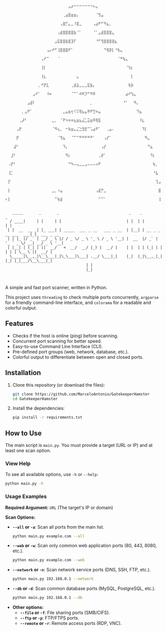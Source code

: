 

```
                ⠀⠀⠀⠀⠀⠀⠀⠀⠀⠀⠀⠀⠀⠀⠀⠀⠀⠀⠀⠀⠀⠀⠀⣠⡴⠒⠒⠒⠒⠒⠒⠒⠦⣄⠀⠀⠀⠀⠀⠀⠀⠀⠀⠀⠀⠀⠀⠀⠀⠀⠀⠀⠀⠀⠀⠀⠀
              ⠀⠀⠀⠀⠀⠀⠀⠀⠀⠀⠀⠀⠀⠀⠀⠀⠀⠀⠀⠀⠀⢀⣴⣿⣶⣶⡄⠀⠀⠀⠀⠀⠀⠈⢻⣤⠀⠀⠀⠀⠀⠀⠀⠀⠀⠀⠀⠀⠀⠀⠀⠀⠀⠀⠀⠀⠀
              ⠀⠀⠀⠀⠀⠀⠀⠀⠀⠀⠀⠀⠀⠀⠀⠀⠀⠀⠀⠀⢠⣿⡋⣄⣀⠸⣿⣀⠀⠀⠀⠀⢠⣴⠟⠋⠻⣦⡀⠀⠀⠀⠀⠀⠀⠀⠀⠀⠀⠀⠀⠀⠀⠀⠀⠀⠀
              ⠀⠀⠀⠀⠀⠀⠀⠀⠀⠀⠀⠀⠀⠀⠀⠀⠀⠀⠀⢠⣾⣿⣿⣿⣿⣷⠈⠁⠀⠀⠀⠀⠈⠁⣠⣾⣿⣿⣿⣄⠀⠀⠀⠀⠀⠀⠀⠀⠀⠀⠀⠀⠀⠀⠀⠀⠀
              ⠀⠀⠀⠀⠀⠀⠀⠀⠀⠀⠀⠀⠀⠀⠀⠀⠀⠀⣠⣯⣿⣿⣷⣿⣹⠏⠀⠀⠀⠀⠀⠀⠀⠘⠋⢻⣿⣿⣿⣿⣦⠀⠀⠀⠀⠀⠀⠀⠀⠀⠀⠀⠀⠀⠀⠀⠀
              ⠀⠀⠀⠀⠀⠀⠀⠀⠀⠀⠀⠀⠀⠀⠀⢠⡤⠞⠋⢸⣿⣿⣿⠟⠁⠀⠀⠀⠀⠀⠀⠀⠀⠀⠀⠀⠙⢿⡿⡇⠘⢷⣄⠀⠀⠀⠀⠀⠀⠀⠀⠀⠀⠀⠀⠀⠀
              ⠀⠀⠀⠀⠀⠀⠀⠀⠀⠀⠀⠀⠀⢠⠞⠉⠀⠀⠀⠈⠀⠀⠀⠀⠀⠀⠀⠀⠀⠀⠀⠀⠀⠀⠀⠀⠀⠀⠀⠀⠀⠈⠛⢷⣄⠀⠀⠀⠀⠀⠀⠀⠀⠀⠀⠀⠀
              ⠀⠀⠀⠀⠀⠀⠀⠀⠀⠀⠀⠀⠀⢸⡇⠀⠀⠀⠀⠀⠀⠀⠀⠀⠀⠀⠀⠀⠀⠀⠀⠀⠀⠀⠀⠀⠀⠀⠀⠀⠀⠀⠀⠀⠈⢳⡆⠀⠀⠀⠀⠀⠀⠀⠀⠀⠀
              ⠀⠀⠀⠀⠀⠀⠀⠀⠀⠀⠀⠀⠀⢸⣆⠀⠀⠀⠀⠀⠀⠀⠀⠀⠀⠀⣄⠀⠀⠀⠀⠀⠀⠀⠀⠀⠀⠀⠀⠀⠀⠀⠀⠀⠀⠀⡇⠀⠀⠀⠀⠀⠀⠀⠀⠀⠀
              ⠀⠀⠀⠀⠀⠀⠀⠀⠀⠀⠀⠀⡀⠚⡟⣇⠀⠀⠀⠀⠀⠀⠀⠀⢀⣾⣵⣀⣀⣀⣯⣷⡄⠀⠀⠀⠀⠀⠀⠀⠀⠀⠀⠀⠀⢷⡷⠀⠀⠀⠀⠀⠀⠀⠀⠀⠀
              ⠀⠀⠀⠀⠀⠀⠀⠀⠀⠀⣠⠞⠁⠀⠀⠸⠶⠀⠀⠀⠀⠀⠀⠀⠈⠉⠁⠾⠿⡹⠋⠻⠿⠀⠀⠀⠀⠀⠀⠀⠀⠀⠀⠀⣴⠞⢳⣄⠀⠀⠀⠀⠀⠀⠀⠀⠀
              ⠀⠀⠀⠀⠀⠀⠀⠀⣠⣾⠇⠀⠀⠀⠀⠀⠀⠀⠀⠀⠀⠀⠀⠀⠀⠀⠀⠀⠀⠀⠀⡀⠀⠀⠀⠀⠀⠀⠀⠀⠀⠀⠀⠘⠁⠀⠀⠻⡄⠀⠀⠀⠀⠀⠀⠀⠀
              ⠀⠀⠀⠀⠀⠀⡀⣠⠟⠁⠀⠀⠀⠀⠀⠀⠀⠀⠀⠀⠀⣀⣤⣶⢖⠪⠭⢿⣦⣤⠿⠟⣛⠶⣤⠀⠀⠀⠀⠀⠀⠀⠀⠀⠀⠀⠀⠀⠹⣦⠀⠀⠀⠀⠀⠀⠀
              ⠀⠀⠀⠀⠀⢀⡼⠃⠀⠀⠀⠀⠀⠀⠀⠀⠀⣀⡀⠀⠈⠟⠲⠶⠶⣦⣶⣦⣬⣁⣭⣶⠿⢿⣯⠀⠀⠀⠀⠀⠀⠀⠀⠀⠀⠀⠀⠀⠀⠸⣆⠀⠀⠀⠀⠀⠀
              ⠀⠀⠀⠀⢠⡟⠀⠀⠀⠀⠀⠀⠀⠀⠀⠀⠀⠈⠻⢦⡀⠀⠒⢷⣶⣄⣌⣑⣻⣟⠉⢡⣴⠟⠁⠀⠀⢀⣤⠄⠀⠀⠀⠀⠀⠀⠀⠀⠀⠀⠹⡇⠀⠀⠀⠀⠀
              ⠀⠀⠀⠀⡟⠀⠀⠀⠀⠀⠀⠀⠀⠀⠀⠀⠀⠀⠀⠈⢻⣦⠀⠀⠈⠉⠉⠛⠛⠛⠛⠛⠁⠀⠀⠀⢠⡞⠁⠀⠀⠀⠀⠀⠀⠀⠀⠀⠀⠀⠀⠻⣄⠀⠀⠀⠀
              ⠀⠀⠀⣼⠃⠀⠀⠀⠀⠀⠀⠀⠀⠀⠀⠀⠀⠀⠀⠀⠀⠹⡄⠀⠀⠀⠀⠀⠀⠀⠀⠀⠀⠀⠀⢠⡞⠀⠀⠀⠀⠀⠀⠀⠀⠀⠀⠀⠀⠀⠀⠀⠙⣦⠀⠀⠀
              ⠀⠀⣸⠃⠀⠀⠀⠀⠀⠀⠀⠀⠀⠀⠀⠀⠀⠀⠀⠀⠀⠀⠻⡆⠀⠀⠀⠀⠀⠀⠀⠀⠀⠀⢀⡾⠁⠀⠀⠀⠀⠀⠀⠀⠀⠀⠀⠀⠀⠀⠀⠀⠀⠹⡆⠀⠀
              ⠀⠠⡟⠃⠀⠀⠀⠀⠀⠀⠀⠀⠀⠀⠀⠀⠀⠀⠀⠀⠀⠀⠀⠙⠳⠤⢤⣀⣀⣠⠤⠤⠤⠴⠟⠀⠀⠀⠀⠀⠀⠀⠀⠀⠀⠀⠀⠀⠀⠀⠀⠀⠀⠀⢷⡀⠀
              ⠀⢸⡁⠀⠀⠀⠀⠀⠀⠀⠀⠀⠀⠀⠀⠀⠀⠀⠀⠀⠀⠀⠀⠀⠀⠀⠀⠀⠀⠀⠀⠀⠀⠀⠀⠀⠀⠀⠀⠀⠀⠀⠀⠀⠀⠀⠀⠀⠀⠀⠀⠀⠀⠀⠘⣧⠀
              ⠀⡏⠀⠀⠀⠀⠀⠀⠀⠀⠀⠀⠀⠀⠀⠀⠀⠀⠀⠀⠀⠀⠀⠀⠀⠀⠀⠀⠀⠀⠀⠀⠀⠀⠀⠀⠀⠀⠀⠀⠀⠀⠀⠀⠀⠀⠀⠀⠀⠀⠀⠀⠀⠀⠀⢹⣠
              ⠀⡇⠀⠀⠀⠀⠀⠀⠀⠀⠀⠀⠀⠀⠀⠀⠀⣀⡀⠰⣤⠀⠀⠀⠀⠀⠀⠀⠀⠀⠀⠀⠀⢠⣾⡛⣀⠀⠀⠀⠀⠀⠀⠀⠀⠀⠀⠀⠀⠀⠀⠀⠀⠀⠀⠀⣿
              ⠆⡇⠀⠀⠀⠀⠀⠀⠀⠀⠀⠀⠀⠀⠀⠀⠀⠀⠉⢷⣾⠀⠀⠀⠀⠀⠀⠀⠀⠀⠀⠀⠀⠀⠉⠉⠁⠀⠀⠀⠀⠀⠀⠀⠀⠀⠀⠀⠀⠀⠀⠀⠀⠀⠀⠀⢸
                                 

   _____       _       _                               _    _                     _            
  / ____|     | |     | |                             | |  | |                   | |           
 | |  __  __ _| |_ ___| | _____  ___ _ __   ___ _ __  | |__| | __ _ _ __ ___  ___| |_ ___ _ __ 
 | | |_ |/ _` | __/ _ \ |/ / _ \/ _ \ '_ \ / _ \ '__| |  __  |/ _` | '_ ` _ \/ __| __/ _ \ '__|
 | |__| | (_| | ||  __/   <  __/  __/ |_) |  __/ |    | |  | | (_| | | | | | \__ \ ||  __/ |   
  \_____|\__,_|\__\___|_|\_\___|\___| .__/ \___|_|    |_|  |_|\__,_|_| |_| |_|___/\__\___|_|   
                                    | |                                                        
                                    |_|                                                                                                            
  
```


A simple and fast port scanner, written in Python.

This project uses `threading` to check multiple ports concurrently, `argparse` for a friendly command-line interface, and `colorama` for a readable and colorful output.

## Features

  * Checks if the host is online (ping) before scanning.
  * Concurrent port scanning for better speed.
  * Easy-to-use Command Line Interface (CLI).
  * Pre-defined port groups (web, network, database, etc.).
  * Colorful output to differentiate between open and closed ports.

## Installation

1.  Clone this repository (or download the files):

    ```bash
    git clone https://github.com/MarceloAntonio/GatekeeperHamster
    cd GatekeeperHamster
    ```

2.  Install the dependencies:

    ```bash
    pip install -r requirements.txt
    ```

## How to Use

The main script is `main.py`. You must provide a target (URL or IP) and at least one scan option.

### View Help

To see all available options, use `-h` or `--help`:

```bash
python main.py -h
```

### Usage Examples

**Required Argument:** `URL` (The target's IP or domain)

**Scan Options:**

  * **`--all` or `-a`**: Scan all ports from the main list.
    ```bash
    python main.py example.com --all
    ```
  * **`--web` or `-w`**: Scan only common web application ports (80, 443, 8080, etc.).
    ```bash
    python main.py example.com --web
    ```
  * **`--network` or `-n`**: Scan network service ports (DNS, SSH, FTP, etc.).
    ```bash
    python main.py 192.168.0.1 --network
    ```
  * **`--db` or `-d`**: Scan common database ports (MySQL, PostgreSQL, etc.).
    ```bash
    python main.py 192.168.0.1 --db
    ```
  * **Other options:**
      * **`--file` or `-f`**: File sharing ports (SMB/CIFS).
      * **`--ftp` or `-p`**: FTP/FTPS ports.
      * **`--remote` or `-r`**: Remote access ports (RDP, VNC).
